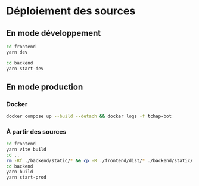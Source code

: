# Déploiement des sources

## En mode développement

``` sh
cd frontend
yarn dev
```

``` sh
cd backend
yarn start-dev
```

## En mode production

### Docker

```sh
docker compose up --build --detach && docker logs -f tchap-bot
```

### À partir des sources

``` sh
cd frontend
yarn vite build
cd ..
rm -Rf ./backend/static/* && cp -R ./frontend/dist/* ./backend/static/
cd backend
yarn build 
yarn start-prod
```